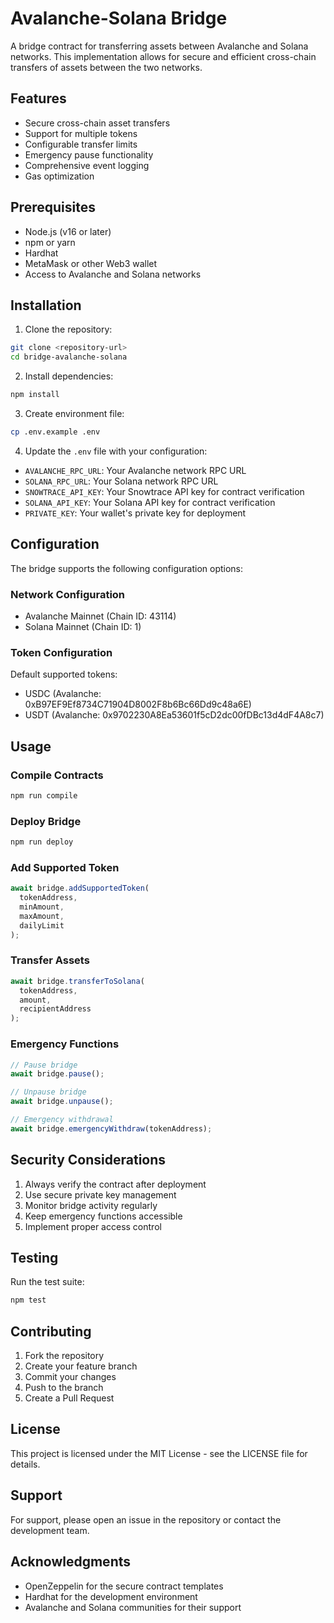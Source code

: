 # Avalanche-Solana Bridge

A bridge contract for transferring assets between Avalanche and Solana networks. This implementation allows for secure and efficient cross-chain transfers of assets between the two networks.

## Features

- Secure cross-chain asset transfers
- Support for multiple tokens
- Configurable transfer limits
- Emergency pause functionality
- Comprehensive event logging
- Gas optimization

## Prerequisites

- Node.js (v16 or later)
- npm or yarn
- Hardhat
- MetaMask or other Web3 wallet
- Access to Avalanche and Solana networks

## Installation

1. Clone the repository:
```bash
git clone <repository-url>
cd bridge-avalanche-solana
```

2. Install dependencies:
```bash
npm install
```

3. Create environment file:
```bash
cp .env.example .env
```

4. Update the `.env` file with your configuration:
- `AVALANCHE_RPC_URL`: Your Avalanche network RPC URL
- `SOLANA_RPC_URL`: Your Solana network RPC URL
- `SNOWTRACE_API_KEY`: Your Snowtrace API key for contract verification
- `SOLANA_API_KEY`: Your Solana API key for contract verification
- `PRIVATE_KEY`: Your wallet's private key for deployment

## Configuration

The bridge supports the following configuration options:

### Network Configuration
- Avalanche Mainnet (Chain ID: 43114)
- Solana Mainnet (Chain ID: 1)

### Token Configuration
Default supported tokens:
- USDC (Avalanche: 0xB97EF9Ef8734C71904D8002F8b6Bc66Dd9c48a6E)
- USDT (Avalanche: 0x9702230A8Ea53601f5cD2dc00fDBc13d4dF4A8c7)

## Usage

### Compile Contracts
```bash
npm run compile
```

### Deploy Bridge
```bash
npm run deploy
```

### Add Supported Token
```typescript
await bridge.addSupportedToken(
  tokenAddress,
  minAmount,
  maxAmount,
  dailyLimit
);
```

### Transfer Assets
```typescript
await bridge.transferToSolana(
  tokenAddress,
  amount,
  recipientAddress
);
```

### Emergency Functions
```typescript
// Pause bridge
await bridge.pause();

// Unpause bridge
await bridge.unpause();

// Emergency withdrawal
await bridge.emergencyWithdraw(tokenAddress);
```

## Security Considerations

1. Always verify the contract after deployment
2. Use secure private key management
3. Monitor bridge activity regularly
4. Keep emergency functions accessible
5. Implement proper access control

## Testing

Run the test suite:
```bash
npm test
```

## Contributing

1. Fork the repository
2. Create your feature branch
3. Commit your changes
4. Push to the branch
5. Create a Pull Request

## License

This project is licensed under the MIT License - see the LICENSE file for details.

## Support

For support, please open an issue in the repository or contact the development team.

## Acknowledgments

- OpenZeppelin for the secure contract templates
- Hardhat for the development environment
- Avalanche and Solana communities for their support 